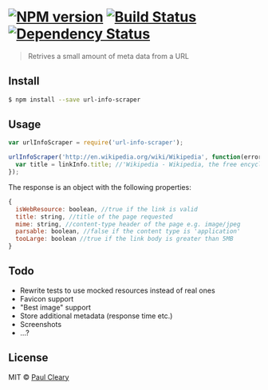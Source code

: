 #  [![NPM version][npm-image]][npm-url] [![Build Status][travis-image]][travis-url] [![Dependency Status][daviddm-image]][daviddm-url]

> Retrives a small amount of meta data from a URL


## Install

```sh
$ npm install --save url-info-scraper
```


## Usage

```js
var urlInfoScraper = require('url-info-scraper');

urlInfoScraper('http://en.wikipedia.org/wiki/Wikipedia', function(error, linkInfo) {
  var title = linkInfo.title; //'Wikipedia - Wikipedia, the free encyclopedia'
});
```

The response is an object with the following properties:
```js
{
  isWebResource: boolean, //true if the link is valid
  title: string, //title of the page requested
  mime: string, //content-type header of the page e.g. image/jpeg
  parsable: boolean, //false if the content type is 'application'
  tooLarge: boolean //true if the link body is greater than 5MB
}
```

## Todo
- Rewrite tests to use mocked resources instead of real ones
- Favicon support
- "Best image" support
- Store additional metadata (response time etc.)
- Screenshots
- ...?

## License

MIT © [Paul Cleary](tab.bz)


[npm-image]: https://badge.fury.io/js/url-info-scraper.svg
[npm-url]: https://npmjs.org/package/url-info-scraper
[travis-image]: https://travis-ci.org/pauljohncleary/url-info-scraper.svg?branch=master
[travis-url]: https://travis-ci.org/pauljohncleary/url-info-scraper
[daviddm-image]: https://david-dm.org/pauljohncleary/url-info-scraper.svg?theme=shields.io
[daviddm-url]: https://david-dm.org/pauljohncleary/url-info-scraper
